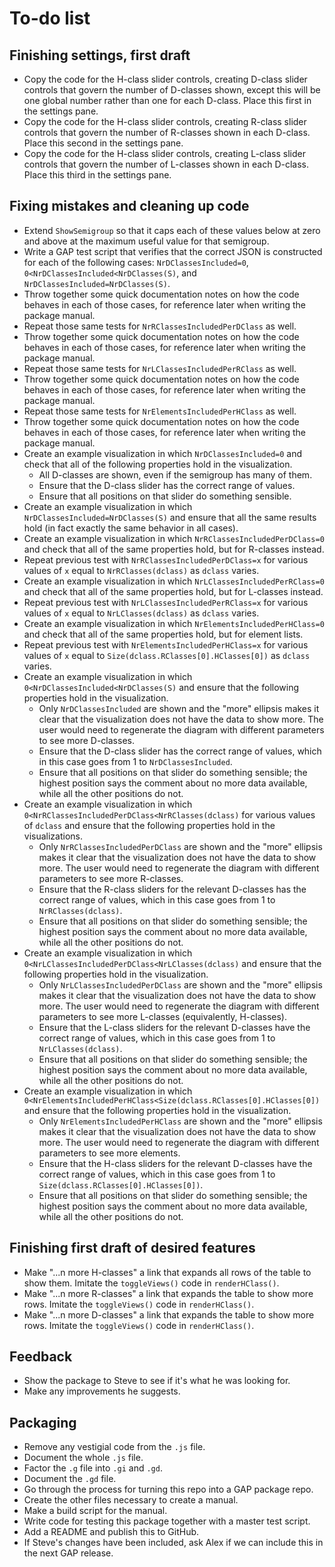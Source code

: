 
# To-do list

## Finishing settings, first draft

 * Copy the code for the H-class slider controls, creating D-class
   slider controls that govern the number of D-classes shown, except
   this will be one global number rather than one for each D-class.
   Place this first in the settings pane.
 * Copy the code for the H-class slider controls, creating R-class
   slider controls that govern the number of R-classes shown in each
   D-class.  Place this second in the settings pane.
 * Copy the code for the H-class slider controls, creating L-class
   slider controls that govern the number of L-classes shown in each
   D-class.  Place this third in the settings pane.

## Fixing mistakes and cleaning up code

 * Extend `ShowSemigroup` so that it caps each of these values below
   at zero and above at the maximum useful value for that semigroup.
 * Write a GAP test script that verifies that the correct JSON is
   constructed for each of the following cases:
   `NrDClassesIncluded=0`, `0<NrDClassesIncluded<NrDClasses(S)`, and
   `NrDClassesIncluded=NrDClasses(S)`.
 * Throw together some quick documentation notes on how the code
   behaves in each of those cases, for reference later when writing the
   package manual.
 * Repeat those same tests for `NrRClassesIncludedPerDClass` as well.
 * Throw together some quick documentation notes on how the code
   behaves in each of those cases, for reference later when writing the
   package manual.
 * Repeat those same tests for `NrLClassesIncludedPerRClass` as well.
 * Throw together some quick documentation notes on how the code
   behaves in each of those cases, for reference later when writing the
   package manual.
 * Repeat those same tests for `NrElementsIncludedPerHClass` as well.
 * Throw together some quick documentation notes on how the code
   behaves in each of those cases, for reference later when writing the
   package manual.
 * Create an example visualization in which `NrDClassesIncluded=0` and
   check that all of the following properties hold in the visualization.
    * All D-classes are shown, even if the semigroup has many of them.
    * Ensure that the D-class slider has the correct range of values.
    * Ensure that all positions on that slider do something sensible.
 * Create an example visualization in which
   `NrDClassesIncluded=NrDClasses(S)` and ensure that all the same results
   hold (in fact exactly the same behavior in all cases).
 * Create an example visualization in which `NrRClassesIncludedPerDClass=0`
   and check that all of the same properties hold, but for R-classes
   instead.
 * Repeat previous test with `NrRClassesIncludedPerDClass=x` for various
   values of `x` equal to `NrRClasses(dclass)` as `dclass` varies.
 * Create an example visualization in which `NrLClassesIncludedPerRClass=0`
   and check that all of the same properties hold, but for L-classes
   instead.
 * Repeat previous test with `NrLClassesIncludedPerRClass=x` for various
   values of `x` equal to `NrLClasses(dclass)` as `dclass` varies.
 * Create an example visualization in which `NrElementsIncludedPerHClass=0`
   and check that all of the same properties hold, but for element lists.
 * Repeat previous test with `NrElementsIncludedPerHClass=x` for various
   values of `x` equal to `Size(dclass.RClasses[0].HClasses[0])` as `dclass`
   varies.
 * Create an example visualization in which
   `0<NrDClassesIncluded<NrDClasses(S)` and ensure that the following
   properties hold in the visualization.
    * Only `NrDClassesIncluded` are shown and the "more" ellipsis makes it
      clear that the visualization does not have the data to show more.
      The user would need to regenerate the diagram with different
      parameters to see more D-classes.
    * Ensure that the D-class slider has the correct range of values,
      which in this case goes from 1 to `NrDClassesIncluded`.
    * Ensure that all positions on that slider do something sensible; the
      highest position says the comment about no more data available,
      while all the other positions do not.
 * Create an example visualization in which
   `0<NrRClassesIncludedPerDClass<NrRClasses(dclass)` for various values
   of `dclass` and ensure that the following properties hold in the
   visualizations.
    * Only `NrRClassesIncludedPerDClass` are shown and the "more" ellipsis
      makes it clear that the visualization does not have the data to show
      more.  The user would need to regenerate the diagram with different
      parameters to see more R-classes.
    * Ensure that the R-class sliders for the relevant D-classes has the
      correct range of values, which in this case goes from 1 to
      `NrRClasses(dclass)`.
    * Ensure that all positions on that slider do something sensible; the
      highest position says the comment about no more data available,
      while all the other positions do not.
 * Create an example visualization in which
   `0<NrLClassesIncludedPerDClass<NrLClasses(dclass)` and ensure that the
   following properties hold in the visualization.
    * Only `NrLClassesIncludedPerDClass` are shown and the "more" ellipsis
      makes it clear that the visualization does not have the data to show
      more.  The user would need to regenerate the diagram with different
      parameters to see more L-classes (equivalently, H-classes).
    * Ensure that the L-class sliders for the relevant D-classes have the
      correct range of values, which in this case goes from 1 to
      `NrLClasses(dclass)`.
    * Ensure that all positions on that slider do something sensible; the
      highest position says the comment about no more data available,
      while all the other positions do not.
 * Create an example visualization in which
   `0<NrElementsIncludedPerHClass<Size(dclass.RClasses[0].HClasses[0])`
   and ensure that the following properties hold in the visualization.
    * Only `NrElementsIncludedPerHClass` are shown and the "more" ellipsis
      makes it clear that the visualization does not have the data to show
      more.  The user would need to regenerate the diagram with different
      parameters to see more elements.
    * Ensure that the H-class sliders for the relevant D-classes have the
      correct range of values, which in this case goes from 1 to
      `Size(dclass.RClasses[0].HClasses[0])`.
    * Ensure that all positions on that slider do something sensible; the
      highest position says the comment about no more data available,
      while all the other positions do not.

## Finishing first draft of desired features

 * Make "...n more H-classes" a link that expands all rows of the table
   to show them.  Imitate the `toggleViews()` code in `renderHClass()`.
 * Make "...n more R-classes" a link that expands the table to show
   more rows.  Imitate the `toggleViews()` code in `renderHClass()`.
 * Make "...n more D-classes" a link that expands the table to show
   more rows.  Imitate the `toggleViews()` code in `renderHClass()`.

## Feedback

 * Show the package to Steve to see if it's what he was looking for.
 * Make any improvements he suggests.

## Packaging

 * Remove any vestigial code from the `.js` file.
 * Document the whole `.js` file.
 * Factor the `.g` file into `.gi` and `.gd`.
 * Document the `.gd` file.
 * Go through the process for turning this repo into a GAP package repo.
 * Create the other files necessary to create a manual.
 * Make a build script for the manual.
 * Write code for testing this package together with a master test script.
 * Add a README and publish this to GitHub.
 * If Steve's changes have been included, ask Alex if we can include this
   in the next GAP release.
